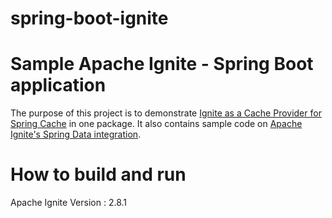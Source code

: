 # spring-boot-ignite

# Sample Apache Ignite - Spring Boot application
The purpose of this project is to demonstrate [Ignite as a Cache Provider for Spring Cache](https://apacheignite-mix.readme.io/docs/spring-caching) in one package.
It also contains sample code on [Apache Ignite's Spring Data integration](https://apacheignite-mix.readme.io/docs/spring-data).

# How to build and run
Apache Ignite Version : 2.8.1
